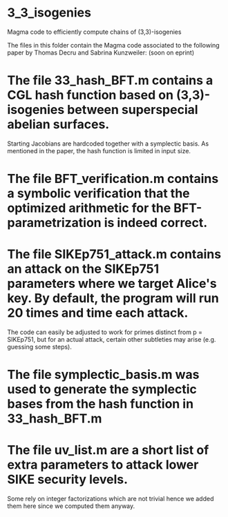 # 3_3_isogenies
Magma code to efficiently compute chains of (3,3)-isogenies

The files in this folder contain the Magma code associated to the following paper by Thomas Decru and Sabrina Kunzweiler:
(soon on eprint)

# The file 33_hash_BFT.m contains a CGL hash function based on (3,3)-isogenies between superspecial abelian surfaces.
Starting Jacobians are hardcoded together with a symplectic basis. As mentioned in the paper, the hash function is limited in input size.

# The file BFT_verification.m contains a symbolic verification that the optimized arithmetic for the BFT-parametrization is indeed correct.

# The file SIKEp751_attack.m contains an attack on the SIKEp751 parameters where we target Alice's key. By default, the program will run 20 times and time each attack.
The code can easily be adjusted to work for primes distinct from p = SIKEp751, but for an actual attack, certain other subtleties may arise (e.g. guessing some steps).

# The file symplectic_basis.m was used to generate the symplectic bases from the hash function in 33_hash_BFT.m

# The file uv_list.m are a short list of extra parameters to attack lower SIKE security levels.
Some rely on integer factorizations which are not trivial hence we added them here since we computed them anyway.
